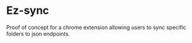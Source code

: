 
# Ez-sync

Proof of concept for a chrome extension allowing users to sync specific folders to json endpoints.